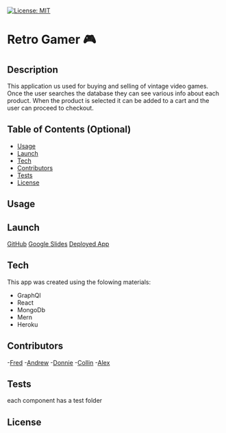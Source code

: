 [![License: MIT](https://img.shields.io/badge/License-MIT-yellow.svg)](https://opensource.org/licenses/MIT)

# Retro Gamer :video_game:

## Description

This application us used for buying and selling of vintage video games. Once the user searches the database they can see various info about each product. When the product is selected it can be added to a cart and the user can proceed to checkout.

## Table of Contents (Optional)

- [Usage](#usage)
- [Launch](#launch)
- [Tech](#tech)
- [Contributors](#contributors)
- [Tests](#tests)
- [License](#license)

## Usage



## Launch

[GitHub](https://github.com/FredElick/Retro-Games)
[Google Slides](https://docs.google.com/presentation/d/1JXAu0evSmUP57_Mf76UI289NuSghIJvPlq8qVRLHJPI/edit#slide=id.gcb9a0b074_1_0)
[Deployed App]()


## Tech

This app was created using the folowing materials:

- GraphQl
- React
- MongoDb
- Mern
- Heroku

## Contributors

-[Fred](https://github.com/FredElick)
-[Andrew](https://github.com/Andrew-Byrd49)
-[Donnie](https://github.com/Atlas075)
-[Collin]()
-[Alex]()


## Tests

each component has a test folder

## License

